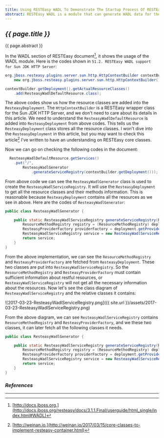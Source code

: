 ```yaml
---
title: Using RESTEasy WADL To Demonstrate The Startup Process Of RESTEasy Container - DRAFT
abstract: RESTEasy WADL is a module that can generate WADL data for the restful resources. It needs to scan the RESTEasy container to get all the resources and methods information to generate the WADL data correctly, so analyzing the RESTEasy WADL intialization process can help us to better understanding the RESTEasy container structure. In this article I will use the codes of RESTEasy WADL for this purpose.
---
```


## _{{ page.title }}_

{{ page.abstract }}

In the WADL section of RESTEasy document[^doc], it shows the usage of the WADL module. Here is the codes shown in `51.2. RESTEasy WADL support for Sun JDK HTTP Server`:

[^doc]: [http://docs.jboss.org.](http://docs.jboss.org/resteasy/docs/3.1.1.Final/userguide/html_single/index.html#WADL)

```java
org.jboss.resteasy.plugins.server.sun.http.HttpContextBuilder contextBuilder =
	new org.jboss.resteasy.plugins.server.sun.http.HttpContextBuilder();

contextBuilder.getDeployment().getActualResourceClasses()
	.add(ResteasyWadlDefaultResource.class);
```

The above codes show us how the resource classes are added into the `ResteasyDeployment`. The `HttpContextBuilder` is a RESTEasy wrapper class for the Sun JDK HTTP Server, and we don't need to care about its details in this article. We need to understand the `ResteasyWadlDefaultResource` is added into `ResteasyDeployment` from above codes. This tells us the `ResteasyDeployment` class stores all the resource classes. I won't dive into the `ResteasyDeployment` in this article, but you may want to check this article[^core] I've written to have an understanding on RESTEasy core classes.

[^core]: [http://weinan.io.](http://weinan.io/2017/03/15/core-classes-to-implement-resteasy-container.html)

Now we can go on checking the following codes in the document:

```java
  ResteasyWadlDefaultResource.getServices()
  	.put("/",
  		ResteasyWadlGenerator
  			.generateServiceRegistry(contextBuilder.getDeployment()));
```

From above code we can see the `ResteasyWadlGenerator` class is used to create the `ResteasyWadlServiceRegistry`. It will use the `ResteasyDeployment` to get all the resource classes and their methods information. This is reasonable because `ResteasyDeployment` contains all the resources as we see in above. Here are the codes of `ResteasyWadlGenerator`:

```java
public class ResteasyWadlGenerator {

    public static ResteasyWadlServiceRegistry generateServiceRegistry(ResteasyDeployment deployment) {
        ResourceMethodRegistry registry = (ResourceMethodRegistry) deployment.getRegistry();
        ResteasyProviderFactory providerFactory = deployment.getProviderFactory();
        ResteasyWadlServiceRegistry service = new ResteasyWadlServiceRegistry(null, registry, providerFactory, null);
        return service;
    }
}
```

From the above implementation, we can see the `ResourceMethodRegistry` and `ResteasyProviderFactory` are fetched from `ResteasyDeployment`. These two classes are put into `ResteasyWadlServiceRegistry`. So the `ResourceMethodRegistry` and `ResteasyProviderFactory` must contain sufficient information about restful resources, or `ResteasyWadlServiceRegistry` will not get all the necessary information about the  resources. Now let's see the class diagram of `ResteasyWadlServiceRegistry` and the relative classes it contains:

![2017-03-23-ResteasyWadlServiceRegistry.png]({{ site.url }}/assets/2017-03-23-ResteasyWadlServiceRegistry.png)

From the above diagram, we can see `ResteasyWadlServiceRegistry` contains `ResourceMethodRegistry` and `ResteasyProviderFactory`, and we these two classes, it can later fetch all the following classes it needs. 


```java
public class ResteasyWadlGenerator {

    public static ResteasyWadlServiceRegistry generateServiceRegistry(ResteasyDeployment deployment) {
        ResourceMethodRegistry registry = (ResourceMethodRegistry) deployment.getRegistry();
        ResteasyProviderFactory providerFactory = deployment.getProviderFactory();
        ResteasyWadlServiceRegistry service = new ResteasyWadlServiceRegistry(null, registry, providerFactory, null);
        return service;
    }
}
```

### _References_

---

